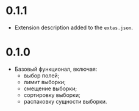 # 0.1.1

- Extension description added to the `extas.json`.

# 0.1.0

- Базовый функционал, включая:
  - выбор полей;
  - лимит выборки;
  - смещение выборки;
  - сортировку выборки;
  - распаковку сущности выборки.